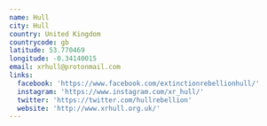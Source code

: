 ```yaml
---
name: Hull
city: Hull
country: United Kingdom
countrycode: gb
latitude: 53.770469
longitude: -0.34140015
email: xrhull@protonmail.com
links:
  facebook: 'https://www.facebook.com/extinctionrebellionhull/'
  instagram: 'https://www.instagram.com/xr_hull/'
  twitter: 'https://twitter.com/hullrebellion'
  website: 'http://www.xrhull.org.uk/'
---
```


